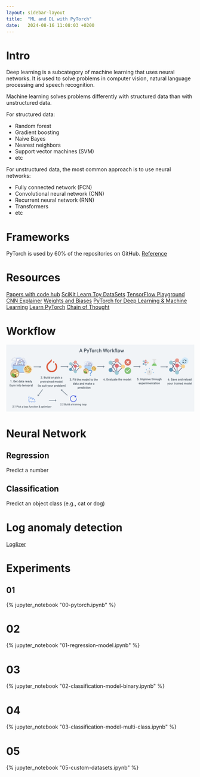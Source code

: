 ```yaml
---
layout: sidebar-layout
title:  "ML and DL with PyTorch"
date:   2024-08-16 11:08:03 +0200
---
```


# Intro

Deep learning is a subcategory of machine learning that uses neural networks. It is used to solve problems in computer vision, natural language processing and speech recognition.

Machine learning solves problems differently with structured data than with unstructured data.

For structured data:
 - Random forest
 - Gradient boosting
 - Naive Bayes
 - Nearest neighbors
 - Support vector machines (SVM)
 - etc

For unstructured data, the most common approach is to use neural networks:
 - Fully connected network (FCN)
 - Convolutional neural network (CNN)
 - Recurrent neural network (RNN)
 - Transformers
 - etc

# Frameworks

PyTorch is used by 60% of the repositories on GitHub. [Reference](https://paperswithcode.com/trends)

# Resources

[Papers with code hub](https://paperswithcode.com/sota)
[SciKit Learn Toy DataSets](https://scikit-learn.org/stable/datasets/toy_dataset.html)
[TensorFlow Playground](https://playground.tensorflow.org/)
[CNN Explainer](https://poloclub.github.io/cnn-explainer/)
[Weights and Biases](https://wandb.ai/site)
[PyTorch for Deep Learning & Machine Learning](https://www.youtube.com/watch?v=V_xro1bcAuA)
[Learn PyTorch](https://www.learnpytorch.io/)
[Chain of Thought](https://www.youtube.com/watch?v=4JNe-cOTgkY)

# Workflow

![PyTorch Workflow](/assets/images/pytorch-workflow.png)

# Neural Network

## Regression

Predict a number

## Classification

Predict an object class (e.g., cat or dog)

# Log anomaly detection

[Loglizer](https://github.com/logpai/loglizer/tree/master)

# Experiments

## 01

{% jupyter_notebook "00-pytorch.ipynb" %}

# 02

{% jupyter_notebook "01-regression-model.ipynb" %}

# 03

{% jupyter_notebook "02-classification-model-binary.ipynb" %}

# 04

{% jupyter_notebook "03-classification-model-multi-class.ipynb" %}

# 05

{% jupyter_notebook "05-custom-datasets.ipynb" %}